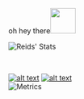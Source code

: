 
oh hey there<img src="https://media.giphy.com/media/10Mgxh2ctqqz9m/giphy.gif" width="50" height="50">

![Reids' Stats](https://github-readme-stats.vercel.app/api?username=efforddev&theme=radical&show_icons=true&count_private=true)

<br />

<a href="https://www.linkedin.com/in/reid-efford-359807a7/"> ![alt text](https://img.shields.io/badge/-LinkedIn-0e76a8?style=plastic&logo=linkedIn)</a>
<a href="https://www.instagram.com/reid.speed/">![alt text](https://img.shields.io/badge/-Instagram-833AB4?style=plastic&logo=Instagram)</a>                                                              
![Metrics](https://metrics.lecoq.io/effordDev?template=classic&introduction=1&isocalendar=1&languages=1&people=1&gists=1&followup=1&lines=1&projects=1&activity=1&achievements=1&notable=1&isocalendar.duration=half-year&languages.limit=8&languages.colors=github&languages.threshold=0%25&introduction.title=true&people.limit=28&people.size=28&people.types=followers%2C%20following&people.identicons=false&people.shuffle=false&followup.sections=repositories&projects.limit=4&projects.descriptions=false&activity.limit=5&activity.days=14&activity.filter=all&activity.visibility=all&activity.timestamps=false&achievements.threshold=C&achievements.secrets=true&achievements.limit=0&notable.repositories=false&config.timezone=America%2FNew_York)




